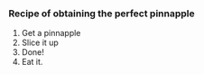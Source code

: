 ### Recipe of obtaining the perfect pinnapple
1. Get a pinnapple
2. Slice it up
3. Done!
4. Eat it.
